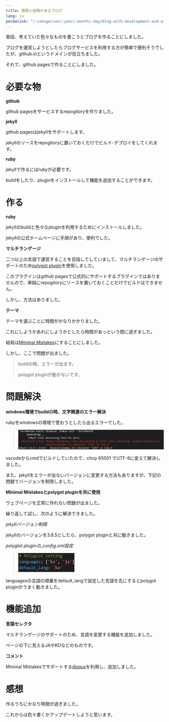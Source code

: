 ```yaml
---
title: 開発と経験があるブログ
lang: ja
permalink: "/:categories/:year/:month/:day/blog-with-development-and-experience"
---
```


普段、考えていた色々なものを書こうとブログを作ることにしました。

ブログを運営しようとしたらブログサービスを利用する方が簡単で便利そうでしたが、github.ioというドメインが目立ちました。

それで、github pagesで作ることにしました。

# 必要な物

**github**

github pagesをサービスするrepogitoryを作りました。

**jekyll**

github pagesはjekyllをサポートします。

jekyllのソースをrepogitoryに置いておくだけでビルド-デプロイをしてくれます。

**ruby**

jekyllで作るにはrubyが必要です。

buildをしたり、pluginをインストールして機能を追加することができます。

# 作る

**ruby**

jekyllのbuildと色々なpluginを利用するためにインストールしました。

jekyllの公式ホームページに手順があり、便利でした。

**マルチランゲージ**

二つ以上の言語で運営することを目指してしていまして、マルチランゲージのサポートのため[polygot plugin](https://polyglot.untra.io/)を使用しました。

このプラグインはgithub pagesで公式的にサポートするプラグインではありませんので、単純にrepogitoryにソースを置いておくことだけでビルドはできません。

しかし、方法はありました。

**テーマ**

テーマを選ぶことに時間がかなりかかりました。

これにしようかあれにしようかとしたら時間があっという間に過ぎました。

結局は[Minimal Mistakes](https://mmistakes.github.io/minimal-mistakes/)にすることにしました。

しかし、ここで問題が出ました。

> buildの時、エラーが出ます。
> 
> polygot pluginが動かないです。
> 

# 問題解決

**windows環境でbuildの時、文字関連のエラー解決**

rubyをwindowsの環境で使おうとしたら出るエラーでした。

> ![ビルドエラー](\assets\images\2019-10-23-blog-with-development-and-experience\build-error.png)
> 

vscodeからcmdでビルドしていたので、chcp 65001 でUTF-8に変えて解決しました。

また、jekyllをエラーが出ないバージョンに変更する方法もありますが、下記の問題でバージョンを制限しました。

**Minimal Mistakesとpolygot pluginを共に使用**

ウェブページを正常に作れない問題が出ました。

繰り返して試し、次のように解決できました。

*jekyllバージョン制限*

jekyllのバージョンを3.8.5としたら、polygot pluginと共に動きました。

*polyglot pluginの_config.xml設定*

> ![polyglot setting](\assets\images\2019-10-23-blog-with-development-and-experience\polyglot-setting.png)
> 

languagesの言語の順番をdefault_langで設定した言語を先にするとpolygot pluginがうまく動きました。

# 機能追加

**言語セレクタ**

マルチランゲージのサポートのため、言語を変更する機能を追加しました。

ページの下に見えるJAやKOなどのものです。

**コメント**

Minimal Mistakesでサポートする[disqus](https://disqus.com/)を利用し、追加しました。

# 感想

作るうちにかなり時間が過ぎました。

これからは色々書くかアップデートしようと思います。